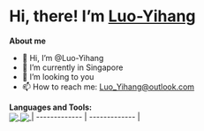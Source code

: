 # Hi, there!  I’m [Luo-Yihang](https://www.darklyh.com)

**About me**
- 👋 Hi, I’m @Luo-Yihang
- 🌱 I’m currently in Singapore
- 💞️ I’m looking to you
- 📫 How to reach me: Luo_Yihang@outlook.com

**Languages and Tools:**  
<a href="https://github.com/Luo-Yihang">
  <img align="center" src="https://github-readme-stats.vercel.app/api?username=Luo-Yihang&show_icons=true&theme=dark" />
</a>
<a href="https://github.com/Luo-Yihang">
  <img align="center" src="https://github-readme-stats.vercel.app/api/top-langs/?username=Luo-Yihang&layout=compact&theme=dark" />
</a>
| ------------- | ------------- |
